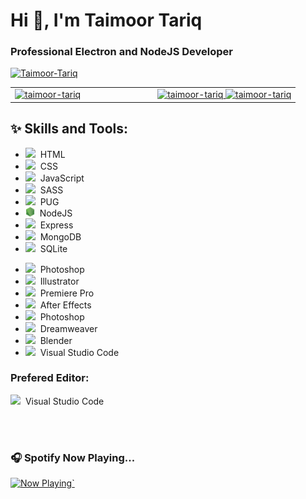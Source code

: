 <h1>Hi 👋, I'm Taimoor Tariq</h1>
<h3>Professional Electron and NodeJS Developer</h3>

<a href="#">
    <img alt="Taimoor-Tariq" src="https://komarev.com/ghpvc/?username=Taimoor-Tariq&label=Profile%20views&color=018e7e&style=flat-square" />
    <!--     <img alt="GitHub followers" src="https://img.shields.io/github/followers/taimoor-tariq?style=flat-square"> -->
    <!--     <img alt="Twitter Follow" src="https://img.shields.io/twitter/follow/_TaimoorTariq?style=flat-square"> -->
    <!--     <img alt="Discord" src="https://img.shields.io/discord/790724326722633758?label=discord&style=flat-square"> -->
</a>

<!-- <p><img src="https://metrics.lecoq.io/Taimoor-Tariq" alt="taimoor-tariq" width="50%" /></p> -->
<!-- <p><img src="https://github-readme-streak-stats.herokuapp.com/?user=taimoor-tariq&theme=dark" alt="taimoor-tariq" width="50%" /></p> -->
<!-- <p><img src="https://github-readme-stats.vercel.app/api?username=taimoor-tariq&show_icons=true&theme=dark&locale=en&count_private=true" alt="taimoor-tariq" /></p> -->
<!-- <p><img src="https://readme-spotify.taimoor-tariq.vercel.app/api/spotify" alt="taimoor-tariq" width="50%" /></p> -->
<!-- <p><img src="https://github-readme-stats.vercel.app/api/top-langs?username=taimoor-tariq&show_icons=true&theme=dark&locale=en&layout=compact" alt="taimoor-tariq" /></p> -->

<a href="#">
    <table width="100%">
        <tr>
            <td width="50%">
                <img src="https://metrics.lecoq.io/Taimoor-Tariq" alt="taimoor-tariq" width="100%" />
            </td>
            <td>
                <img src="https://github-readme-stats.vercel.app/api/top-langs?username=taimoor-tariq&show_icons=true&theme=dark&locale=en&layout=compact" alt="taimoor-tariq" width="100%" />
                <img src="https://github-readme-stats.vercel.app/api?username=taimoor-tariq&show_icons=true&theme=dark&locale=en&count_private=true" alt="taimoor-tariq" width="100%" />
            </td>
        </tr>
    </table>
 </a>

<h2>✨ Skills and Tools:</h2>
<ul>
    <li><img src="https://cdn.icon-icons.com/icons2/2107/PNG/512/file_type_html_icon_130541.png" width="15px">&nbsp; HTML</li>
    <li><img src="https://cdn.icon-icons.com/icons2/2107/PNG/512/file_type_css_icon_130661.png" width="15px">&nbsp; CSS</li>
    <li><img src="https://cdn.icon-icons.com/icons2/2108/PNG/512/javascript_icon_130900.png" width="15px">&nbsp; JavaScript</li>
    <li><img src="https://cdn.icon-icons.com/icons2/2108/PNG/512/sass_icon_130835.png" width="15px">&nbsp; SASS</li>
    <li><img src="https://cdn.icon-icons.com/icons2/2107/PNG/512/file_type_pug_icon_130225.png" width="15px">&nbsp; PUG</li>
    <li><img src="https://raw.githubusercontent.com/github/explore/80688e429a7d4ef2fca1e82350fe8e3517d3494d/topics/nodejs/nodejs.png" width="15px">&nbsp; NodeJS</li>
    <li><img src="https://cdn.icon-icons.com/icons2/2107/PNG/512/file_type_node_icon_130301.png" width="15px">&nbsp; Express</li>
    <li><img src="https://cdn.icon-icons.com/icons2/2415/PNG/512/mongodb_original_logo_icon_146424.png" width="15px">&nbsp; MongoDB</li>
    <li><img src="https://cdn.icon-icons.com/icons2/2107/PNG/512/file_type_sqlite_icon_130153.png" width="15px">&nbsp; SQLite</li>
</ul>
<ul>
    <li><img src="https://cdn.icon-icons.com/icons2/1088/PNG/512/1485282157-adobe-photoshop-raster-graphics-editor-cc-creative-cloud_78285.png" width="15px">&nbsp; Photoshop</li>
    <li><img src="https://cdn.icon-icons.com/icons2/1088/PNG/512/1485282143-adobe-illustrator-cc-creative-cloud_78298.png" width="15px">&nbsp; Illustrator</li>
    <li><img src="https://cdn.icon-icons.com/icons2/1088/PNG/512/1485282149-adobe-premiere-pro-cc-creative-cloud_78301.png" width="15px">&nbsp; Premiere Pro</li>
    <li><img src="https://cdn.icon-icons.com/icons2/1088/PNG/512/1485282157-adobe-photoshop-raster-graphics-editor-cc-creative-cloud_78285.png" width="15px">&nbsp; After Effects</li>
    <li><img src="https://cdn.icon-icons.com/icons2/1088/PNG/512/1485282160-adobe-after-effects-cc-creative-cloud-digital-visual-effects-motion-graphics-and-compositing-application_78299.png" width="15px">&nbsp; Photoshop</li>
    <li><img src="https://cdn.icon-icons.com/icons2/1088/PNG/512/1485282146-adobe-dreamweaver-cc-creative-cloud_78288.png" width="15px">&nbsp; Dreamweaver</li>
    <li><img src="https://cdn.icon-icons.com/icons2/195/PNG/256/Blender_23505.png" width="15px">&nbsp; Blender</li>
    <li><img src="https://cdn.icon-icons.com/icons2/2107/PNG/512/file_type_vscode_icon_130084.png" width="15px">&nbsp; Visual Studio Code</li>
</ul>

<h3>Prefered Editor:</h3>
<p><img src="https://cdn.icon-icons.com/icons2/2107/PNG/512/file_type_vscode_icon_130084.png" width="15px">&nbsp; Visual Studio Code</p>

<br><br>
<h3>🎧 Spotify Now Playing...</h3>
<a href="https://readme-spotify-2.taimoor-tariq.vercel.app/now-playing?open">
    <img src="https://readme-spotify-2.taimoor-tariq.vercel.app/now-playing" width="256" height="64" alt="Now Playing">`
</a>
<!-- <a href="#">
    <table width="100%">
        <tr>
            <td>
                <h3>🎧 Spotify Now Playing...</h3>
            </td>
        </tr>
        <tr>
            <td>
                <img src="https://readme-spotify.taimoor-tariq.vercel.app/api/spotify" alt="taimoor-tariq" width="100%" />
            </td>
        </tr>
    </table>
</a> -->
